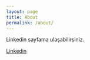 ```yaml
---
layout: page
title: About
permalink: /about/
---
```


Linkedin sayfama ulaşabilirsiniz.

[Linkedin][Linkedin-link]



[Linkedin-link]: www.linkedin.com/in/ugurmelihsurme
